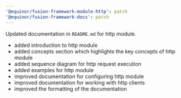 ```yaml
---
'@equinor/fusion-framework-module-http': patch
'@equinor/fusion-framework-docs': patch
---
```


Updated documentation in `README.md` for http module.

-   added introduction to http module
-   added concepts section which highlights the key concepts of http module
-   added sequence diagram for http request execution
-   added examples for http module
-   improved documentation for configuring http module
-   improved documentation for working with http clients
-   improved the formatting of the documentation
